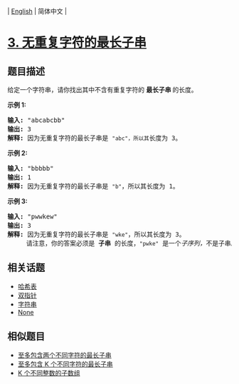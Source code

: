 
| [English](README_EN.md) | 简体中文 |

# [3. 无重复字符的最长子串](https://leetcode-cn.com/problems/longest-substring-without-repeating-characters/)

## 题目描述

<p>给定一个字符串，请你找出其中不含有重复字符的&nbsp;<strong>最长子串&nbsp;</strong>的长度。</p>

<p><strong>示例&nbsp;1:</strong></p>

<pre><strong>输入: </strong>&quot;abcabcbb&quot;
<strong>输出: </strong>3 
<strong>解释:</strong> 因为无重复字符的最长子串是 <code>&quot;abc&quot;，所以其</code>长度为 3。
</pre>

<p><strong>示例 2:</strong></p>

<pre><strong>输入: </strong>&quot;bbbbb&quot;
<strong>输出: </strong>1
<strong>解释: </strong>因为无重复字符的最长子串是 <code>&quot;b&quot;</code>，所以其长度为 1。
</pre>

<p><strong>示例 3:</strong></p>

<pre><strong>输入: </strong>&quot;pwwkew&quot;
<strong>输出: </strong>3
<strong>解释: </strong>因为无重复字符的最长子串是&nbsp;<code>&quot;wke&quot;</code>，所以其长度为 3。
&nbsp;    请注意，你的答案必须是 <strong>子串 </strong>的长度，<code>&quot;pwke&quot;</code>&nbsp;是一个<em>子序列，</em>不是子串。
</pre>


## 相关话题

- [哈希表](https://leetcode-cn.com/tag/hash-table)
- [双指针](https://leetcode-cn.com/tag/two-pointers)
- [字符串](https://leetcode-cn.com/tag/string)
- [None](https://leetcode-cn.com/tag/sliding-window)

## 相似题目

- [至多包含两个不同字符的最长子串](../longest-substring-with-at-most-two-distinct-characters/README.md)
- [至多包含 K 个不同字符的最长子串](../longest-substring-with-at-most-k-distinct-characters/README.md)
- [K 个不同整数的子数组](../subarrays-with-k-different-integers/README.md)

